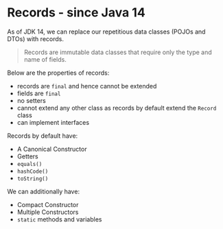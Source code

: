 # Records - since Java 14

As of JDK 14, we can replace our repetitious data classes (POJOs and DTOs) with records.

> Records are immutable data classes that require only the type and name of fields.

Below are the properties of records:

- records are `final` and hence cannot be extended
- fields are `final`
- no setters
- cannot extend any other class as records by default extend the `Record` class
- can implement interfaces

Records by default have:

- A Canonical Constructor
- Getters
- `equals()`
- `hashCode()`
- `toString()`

We can additionally have:

- Compact Constructor
- Multiple Constructors
- `static` methods and variables